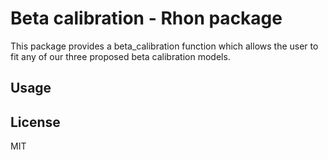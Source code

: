 # Beta calibration - Rhon package

This package provides a beta_calibration function which allows the user to fit any of our three proposed beta calibration models.

## Usage

 
## License

MIT